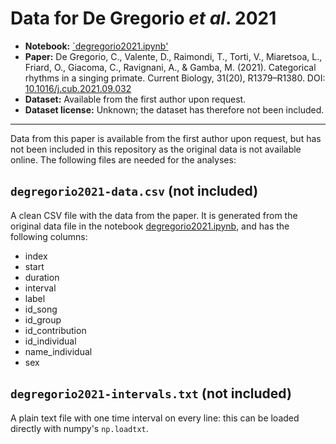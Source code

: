 Data for De Gregorio *et al*. 2021
===================================

- **Notebook:** [`degregorio2021.ipynb'](../../notebooks/degregorio2021.ipynb)
- **Paper:** De Gregorio, C., Valente, D., Raimondi, T., Torti, V., Miaretsoa, L., Friard, O., Giacoma, C., Ravignani, A., & Gamba, M. (2021). Categorical rhythms in a singing primate. Current Biology, 31(20), R1379–R1380. DOI: [10.1016/j.cub.2021.09.032](https://doi.org/10.1016/j.cub.2021.09.032)
- **Dataset:** Available from the first author upon request.
- **Dataset license:** Unknown; the dataset has therefore not been included.

-------

Data from this paper is available from the first author upon request, but has not been included in this repository as the original data is not available online. The following files are needed for the analyses:

`degregorio2021-data.csv` (not included)
----------------------------------------

A clean CSV file with the data from the paper. It is generated from the original data file in the notebook [degregorio2021.ipynb](../../notebooks/degregorio2021.ipynb), and has the following columns:

- index
- start
- duration
- interval
- label
- id_song
- id_group
- id_contribution
- id_individual
- name_individual
- sex

`degregorio2021-intervals.txt` (not included)
-----------------------------

A plain text file with one time interval on every line: this can be loaded directly with numpy's `np.loadtxt`.